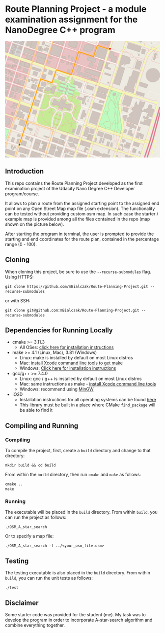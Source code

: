 # Route Planning Project  - a module examination assignment for the NanoDegree C++ program
![route-planning-screen-gif](./map.png)

## Introduction

This repo contains the Route Planning Project developed as the first examination project of the Udacity Nano Degree C++ Developer program/course.

It allows to plan a route from the assigned starting point to the assigned end point on any Open Street Map map file (.osm extension). The functionality can be tested without providing custom osm map.
In such case the starter / example map is provided among all the files contained in the repo (map shown on the picture below).

After starting the program in terminal, the user is prompted to provide the starting and end coordinates for the route plan, contained in the percentage range (0 - 100). 



## Cloning

When cloning this project, be sure to use the `--recurse-submodules` flag. Using HTTPS:
```
git clone https://github.com/mBialczak/Route-Planning-Project.git --recurse-submodules
```
or with SSH:
```
git clone git@github.com:mBialczak/Route-Planning-Project.git --recurse-submodules
```

## Dependencies for Running Locally
* cmake >= 3.11.3
  * All OSes: [click here for installation instructions](https://cmake.org/install/)
* make >= 4.1 (Linux, Mac), 3.81 (Windows)
  * Linux: make is installed by default on most Linux distros
  * Mac: [install Xcode command line tools to get make](https://developer.apple.com/xcode/features/)
  * Windows: [Click here for installation instructions](http://gnuwin32.sourceforge.net/packages/make.htm)
* gcc/g++ >= 7.4.0
  * Linux: gcc / g++ is installed by default on most Linux distros
  * Mac: same instructions as make - [install Xcode command line tools](https://developer.apple.com/xcode/features/)
  * Windows: recommend using [MinGW](http://www.mingw.org/)
* IO2D
  * Installation instructions for all operating systems can be found [here](https://github.com/cpp-io2d/P0267_RefImpl/blob/master/BUILDING.md)
  * This library must be built in a place where CMake `find_package` will be able to find it

## Compiling and Running

### Compiling
To compile the project, first, create a `build` directory and change to that directory:
```
mkdir build && cd build
```
From within the `build` directory, then run `cmake` and `make` as follows:
```
cmake ..
make
```
### Running
The executable will be placed in the `build` directory. From within `build`, you can run the project as follows:
```
./OSM_A_star_search
```
Or to specify a map file:
```
./OSM_A_star_search -f ../<your_osm_file.osm>
```

## Testing

The testing executable is also placed in the `build` directory. From within `build`, you can run the unit tests as follows:
```
./test
```

## Disclaimer

Some starter code was provided for the student (me). My task was to develop the program in order to incorporate A-star-search algorithm and combine everything together. 
